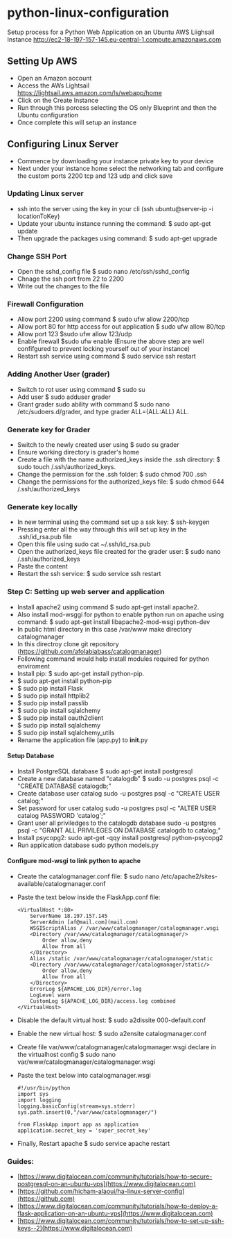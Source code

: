 # python-linux-configuration
Setup process for a Python Web Application on an Ubuntu AWS Liighsail Instance
http://ec2-18-197-157-145.eu-central-1.compute.amazonaws.com

## Setting Up AWS
* Open an Amazon account
* Access the AWs Lightsail https://lightsail.aws.amazon.com/ls/webapp/home
* Click on the Create Instance
* Run through this porcess selecting the OS only Blueprint and then the Ubuntu configuration
* Once complete this will setup an instance

## Configuring Linux Server
* Commence by downloading your instance private key to your device
* Next under your instance home select the networking tab and configure the custom ports 2200 tcp and 123 udp and click save
### Updating Linux server
* ssh into the server using the key in your cli (ssh ubuntu@server-ip -i locationToKey)
* Update your ubuntu instance running the command: $ sudo apt-get update
* Then upgrade the packages using command: $ sudo apt-get upgrade
### Change SSH Port
* Open the sshd_config file $ sudo nano /etc/ssh/sshd_config
* Chnage the ssh port from 22 to 2200
* Write out the changes to the file
### Firewall Configuration
* Allow port 2200 using command $ sudo ufw allow 2200/tcp
* Allow port 80 for http access for out application $ sudo ufw allow 80/tcp
* Allow port 123 $sudo ufw allow 123/udp
* Enable firewall $sudo ufw enable (Ensure the above step are well confifgured to prevent locking yourself out of your instance)
* Restart ssh service using command $ sudo service ssh restart
### Adding Another User (grader)
* Switch to rot user using command $ sudo su
* Add user $ sudo adduser grader
* Grant grader sudo ability with command $ sudo nano /etc/sudoers.d/grader, and type grader ALL=(ALL:ALL) ALL.
### Generate key for Grader
* Switch to the newly created user using $ sudo su grader
* Ensure working directory is grader's home
* Create a file with the name authorized_keys inside the .ssh directory: $ sudo touch /.ssh/authorized_keys.
* Change the permission for the .ssh folder: $ sudo chmod 700 .ssh
* Change the permissions for the authorized_keys file: $ sudo chmod 644 /.ssh/authorized_keys
### Generate key locally
* In new terminal using the command set up a ssk key: $ ssh-keygen
* Pressing enter all the way through this will set up key in the .ssh/id_rsa.pub file
* Open this file using sudo cat ~/.ssh/id_rsa.pub
* Open the authorized_keys file created for the grader user: $ sudo nano /.ssh/authorized_keys
* Paste the content
* Restart the ssh service: $ sudo service ssh restart 
### Step C: Setting up web server and application
* Install apache2 using command $ sudo apt-get install apache2.
* Also install mod-wsggi for python to enable python run on apache using command: $ sudo apt-get install libapache2-mod-wsgi python-dev
* In public html directory in this case /var/www make directory catalogmanager
* In this directroy clone git repository (https://github.com/afolabiabass/catalogmanager)
* Following command would help install modules required for python enviroment
* Install pip: $ sudo apt-get install python-pip.
* $ sudo apt-get install python-pip
* $ sudo pip install Flask
* $ sudo pip install httplib2
* $ sudo pip install passlib
* $ sudo pip install sqlalchemy
* $ sudo pip install oauth2client
* $ sudo pip install sqlalchemy
* $ sudo pip install sqlalchemy_utils
* Rename the application file (app.py) to __init__.py 
#### Setup Database
* Install PostgreSQL database $ sudo apt-get install postgresql
* Create a new database named "catalogdb" $ sudo -u postgres psql -c "CREATE DATABASE catalogdb;"
* Create database user  catalog sudo -u postgres psql -c "CREATE USER catalog;"
* Set password for user catalog sudo -u postgres psql -c "ALTER USER catalog PASSWORD 'catalog';"
* Grant user all priviledges to the catalogdb database sudo -u postgres psql -c "GRANT ALL PRIVILEGES ON DATABASE catalogdb to catalog;"
* Install psycopg2: sudo apt-get -qqy install postgresql python-psycopg2
* Run application database sudo python models.py
#### Configure mod-wsgi to link python to apache
* Create the catalogmanager.conf file: $ sudo nano /etc/apache2/sites-available/catalogmanager.conf
* Paste the text below inside the FlaskApp.conf file:  
	```  
	<VirtualHost *:80>  
		ServerName 18.197.157.145 
		ServerAdmin [af@mail.com](mail.com)  
		WSGIScriptAlias / /var/www/catalogmanager/catalogmanager.wsgi  
		<Directory /var/www/catalogmanager/catalogmanager/>  
			Order allow,deny  
			Allow from all  
		</Directory>  
		Alias /static /var/www/catalogmanager/catalogmanager/static  
		<Directory /var/www/catalogmanager/catalogmanager/static/>  
			Order allow,deny  
			Allow from all  
		</Directory>  
		ErrorLog ${APACHE_LOG_DIR}/error.log  
		LogLevel warn  
		CustomLog ${APACHE_LOG_DIR}/access.log combined  
	</VirtualHost>  
	```  
* Disable the default virtual host:  $ sudo a2dissite 000-default.conf
* Enable the new virtual host: $ sudo a2ensite catalogmanager.conf 
* Create file var/www/catalogmanager/catalogmanager.wsgi declare in the virtualhost config $ sudo nano var/www/catalogmanager/catalogmanager.wsgi
* Paste the text below into catalogmanager.wsgi

	```  
	#!/usr/bin/python  
	import sys  
	import logging  
	logging.basicConfig(stream=sys.stderr)  
	sys.path.insert(0,"/var/www/catalogmanager/")  

	from FlaskApp import app as application  
	application.secret_key = 'super_secret_key'  
	```
 * Finally, Restart apache  $ sudo service apache restart
 
### Guides:
* [https://www.digitalocean.com/community/tutorials/how-to-secure-postgresql-on-an-ubuntu-vps](https://www.digitalocean.com)
* [https://github.com/hicham-alaoui/ha-linux-server-config](https://github.com)
* [https://www.digitalocean.com/community/tutorials/how-to-deploy-a-flask-application-on-an-ubuntu-vps](https://www.digitalocean.com)
* [https://www.digitalocean.com/community/tutorials/how-to-set-up-ssh-keys--2](https://www.digitalocean.com)
